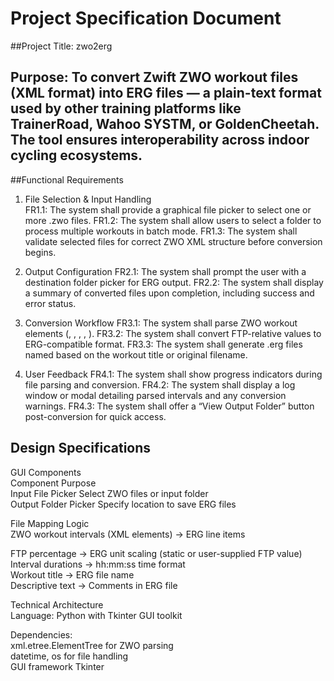 # Project Specification Document

##Project Title: zwo2erg

## Purpose: To convert Zwift ZWO workout files (XML format) into ERG files — a plain-text format used by other training platforms like TrainerRoad, Wahoo SYSTM, or GoldenCheetah. The tool ensures interoperability across indoor cycling ecosystems.

##Functional Requirements
1. File Selection & Input Handling\
FR1.1: The system shall provide a graphical file picker to select one or more .zwo files.
FR1.2: The system shall allow users to select a folder to process multiple workouts in batch mode.
FR1.3: The system shall validate selected files for correct ZWO XML structure before conversion begins.

2. Output Configuration
FR2.1: The system shall prompt the user with a destination folder picker for ERG output.
FR2.2: The system shall display a summary of converted files upon completion, including success and error status.

3. Conversion Workflow
FR3.1: The system shall parse ZWO workout elements (<Warmup>, <Cooldown>, <SteadyState>, <Ramp>, <IntervalsT>).
FR3.2: The system shall convert FTP-relative values to ERG-compatible format.
FR3.3: The system shall generate .erg files named based on the workout title or original filename.

4. User Feedback
FR4.1: The system shall show progress indicators during file parsing and conversion.
FR4.2: The system shall display a log window or modal detailing parsed intervals and any conversion warnings.
FR4.3: The system shall offer a “View Output Folder” button post-conversion for quick access.

## Design Specifications

GUI Components\
Component				      Purpose\
Input File Picker		  Select ZWO files or input folder\
Output Folder Picker	Specify location to save ERG files

File Mapping Logic\
ZWO workout intervals (XML elements) → ERG line items

FTP percentage → ERG unit scaling (static or user-supplied FTP value)\
Interval durations → hh:mm:ss time format\
Workout title → ERG file name\
Descriptive text → Comments in ERG file

Technical Architecture\
Language: Python with Tkinter GUI toolkit

Dependencies:\
xml.etree.ElementTree for ZWO parsing\
datetime, os for file handling\
GUI framework Tkinter





